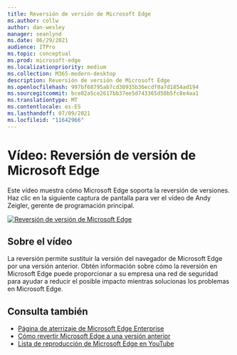 ```yaml
---
title: Reversión de versión de Microsoft Edge
ms.author: collw
author: dan-wesley
manager: seanlynd
ms.date: 06/29/2021
audience: ITPro
ms.topic: conceptual
ms.prod: microsoft-edge
ms.localizationpriority: medium
ms.collection: M365-modern-desktop
description: Reversión de versión de Microsoft Edge
ms.openlocfilehash: 997bf68795ab7cd30935b36ecdf0a7d1854ad194
ms.sourcegitcommit: bce02a5ce2617bb37ee5d743365d50b5fc8e4aa1
ms.translationtype: MT
ms.contentlocale: es-ES
ms.lasthandoff: 07/09/2021
ms.locfileid: "11642966"
---
```

# <a name="video-microsoft-edge-version-rollback"></a>Vídeo: Reversión de versión de Microsoft Edge

Este vídeo muestra cómo Microsoft Edge soporta la reversión de versiones. Haz clic en la siguiente captura de pantalla para ver el vídeo de Andy Zeigler, gerente de programación principal.

[![Reversión de versión de Microsoft Edge](media/microsoft-edge-video-version-rollback/0.png)](http://www.youtube.com/watch?v=pXhXHvKUa_c "Microsoft Edge version rollback")

## <a name="about-the-video"></a>Sobre el vídeo

La reversión permite sustituir la versión del navegador de Microsoft Edge por una versión anterior. Obtén información sobre cómo la reversión en Microsoft Edge puede proporcionar a su empresa una red de seguridad para ayudar a reducir el posible impacto mientras solucionas los problemas en Microsoft Edge.

## <a name="see-also"></a>Consulta también

- [Página de aterrizaje de Microsoft Edge Enterprise](https://aka.ms/EdgeEnterprise)
- [Cómo revertir Microsoft Edge a una versión anterior](edge-learnmore-rollback.md)
- [Lista de reproducción de Microsoft Edge en YouTube](https://www.youtube.com/playlist?list=PLXtHYVsvn_b-uXh1tMeYpT-0iD8tD3tFy)
